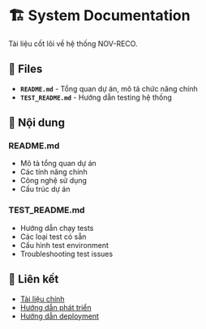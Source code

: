 # 🏗️ System Documentation

Tài liệu cốt lõi về hệ thống NOV-RECO.

## 📄 Files

- **`README.md`** - Tổng quan dự án, mô tả chức năng chính
- **`TEST_README.md`** - Hướng dẫn testing hệ thống

## 🎯 Nội dung

### README.md
- Mô tả tổng quan dự án
- Các tính năng chính
- Công nghệ sử dụng
- Cấu trúc dự án

### TEST_README.md
- Hướng dẫn chạy tests
- Các loại test có sẵn
- Cấu hình test environment
- Troubleshooting test issues

## 🔗 Liên kết

- [Tài liệu chính](../README.md)
- [Hướng dẫn phát triển](../development/DEVELOPMENT.md)
- [Hướng dẫn deployment](../deployment/DEPLOYMENT.md)